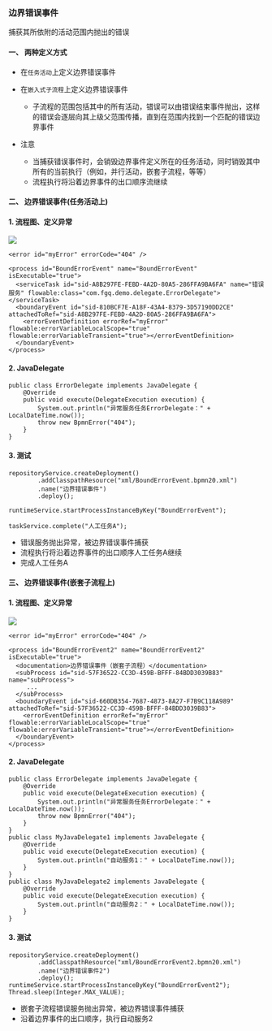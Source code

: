 ###  边界错误事件 
捕获其所依附的活动范围内抛出的错误

#### 一、 两种定义方式
* 在`任务活动`上定义边界错误事件
* 在`嵌入式子流程`上定义边界错误事件
  * 子流程的范围包括其中的所有活动，错误可以由错误结束事件抛出，这样的错误会逐层向其上级父范围传播，直到在范围内找到一个匹配的错误边界事件

* 注意
  * 当捕获错误事件时，会销毁边界事件定义所在的任务活动，同时销毁其中所有的当前执行（例如，并行活动，嵌套子流程，等等）
  * 流程执行将沿着边界事件的出口顺序流继续


#### 二、 边界错误事件(任务活动上)
#### 1. 流程图、定义异常
![](https://fgq233.github.io/imgs/workflow/flow25.png)

```
<error id="myError" errorCode="404" />

<process id="BoundErrorEvent" name="BoundErrorEvent" isExecutable="true">
  <serviceTask id="sid-A8B297FE-FEBD-4A2D-80A5-286FFA9BA6FA" name="错误服务" flowable:class="com.fgq.demo.delegate.ErrorDelegate"></serviceTask>
  <boundaryEvent id="sid-810BCF7E-A18F-43A4-8379-3D57190DD2CE" attachedToRef="sid-A8B297FE-FEBD-4A2D-80A5-286FFA9BA6FA">
    <errorEventDefinition errorRef="myError" flowable:errorVariableLocalScope="true" flowable:errorVariableTransient="true"></errorEventDefinition>
  </boundaryEvent>
</process>
```

#### 2. JavaDelegate
```
public class ErrorDelegate implements JavaDelegate {
    @Override
    public void execute(DelegateExecution execution) {
        System.out.println("异常服务任务ErrorDelegate：" + LocalDateTime.now());
        throw new BpmnError("404");
    }
}
```


#### 3. 测试
```
repositoryService.createDeployment()
        .addClasspathResource("xml/BoundErrorEvent.bpmn20.xml")
        .name("边界错误事件")
        .deploy();
        
runtimeService.startProcessInstanceByKey("BoundErrorEvent");

taskService.complete("人工任务A");
```

* 错误服务抛出异常，被边界错误事件捕获
* 流程执行将沿着边界事件的出口顺序人工任务A继续
* 完成人工任务A



#### 三、 边界错误事件(嵌套子流程上)
#### 1. 流程图、定义异常
![](https://fgq233.github.io/imgs/workflow/flow26.png)

```
<error id="myError" errorCode="404" />

<process id="BoundErrorEvent2" name="BoundErrorEvent2" isExecutable="true">
  <documentation>边界错误事件（嵌套子流程）</documentation>
  <subProcess id="sid-57F36522-CC3D-459B-BFFF-84BDD3039B83" name="subProcess">
     ...
  </subProcess>
  <boundaryEvent id="sid-660DB354-7687-4873-8A27-F7B9C118A989" attachedToRef="sid-57F36522-CC3D-459B-BFFF-84BDD3039B83">
    <errorEventDefinition errorRef="myError" flowable:errorVariableLocalScope="true" flowable:errorVariableTransient="true"></errorEventDefinition>
  </boundaryEvent>
</process>
```

#### 2. JavaDelegate
```
public class ErrorDelegate implements JavaDelegate {
    @Override
    public void execute(DelegateExecution execution) {
        System.out.println("异常服务任务ErrorDelegate：" + LocalDateTime.now());
        throw new BpmnError("404");
    }
}
public class MyJavaDelegate1 implements JavaDelegate {
    @Override
    public void execute(DelegateExecution execution) {
        System.out.println("自动服务1：" + LocalDateTime.now());
    }
}
public class MyJavaDelegate2 implements JavaDelegate {
    @Override
    public void execute(DelegateExecution execution) {
        System.out.println("自动服务2：" + LocalDateTime.now());
    }
}
```


#### 3. 测试
```
repositoryService.createDeployment()
        .addClasspathResource("xml/BoundErrorEvent2.bpmn20.xml")
        .name("边界错误事件2")
        .deploy();
runtimeService.startProcessInstanceByKey("BoundErrorEvent2");
Thread.sleep(Integer.MAX_VALUE);
```

* 嵌套子流程错误服务抛出异常，被边界错误事件捕获
* 沿着边界事件的出口顺序，执行自动服务2
